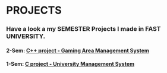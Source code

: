 # PROJECTS
### Have a look a my SEMESTER Projects I made in FAST UNIVERSITY.
#### 2-Sem:  [ C++ project - Gaming Area Management System]()
#### 1-Sem:  [ C project - University Management System]()
